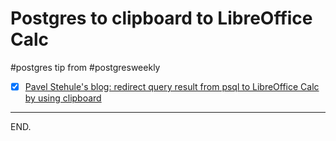 # Postgres to clipboard to LibreOffice Calc

#postgres tip from #postgresweekly

- [x] [Pavel Stehule's blog: redirect query result from psql to LibreOffice Calc by using clipboard](https://okbob.blogspot.com/2020/12/redirect-query-result-from-psql-to.html)

---

END.
